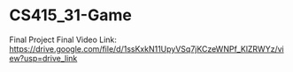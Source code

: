 # CS415_31-Game
Final Project
Final Video Link: https://drive.google.com/file/d/1ssKxkN11UpyVSq7jKCzeWNPf_KlZRWYz/view?usp=drive_link
